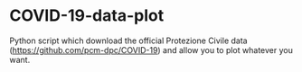 # COVID-19-data-plot
Python script which download the official Protezione Civile data (https://github.com/pcm-dpc/COVID-19) and allow you to plot whatever you want.
